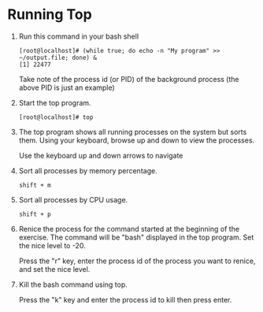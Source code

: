 Running Top
======

1. Run this command in your bash shell

       [root@localhost]# (while true; do echo -n "My program" >> ~/output.file; done) &
       [1] 22477
   
   Take note of the process id (or PID) of the background process (the above PID is just an example)

2. Start the top program.

       [root@localhost]# top

3. The top program shows all running processes on the system but sorts them. Using your keyboard, browse up and down to view the processes.

   Use the keyboard up and down arrows to navigate

4. Sort all processes by memory percentage.

       shift + m

5. Sort all processes by CPU usage.

       shift + p

6. Renice the process for the command started at the beginning of the exercise. The command will be  "bash" displayed in the top program. Set the nice level to -20.

   Press the "r" key, enter the process id of the process you want to renice, and set the nice level.

6. Kill the bash command using top.

   Press the "k" key and enter the process id to kill then press enter.
